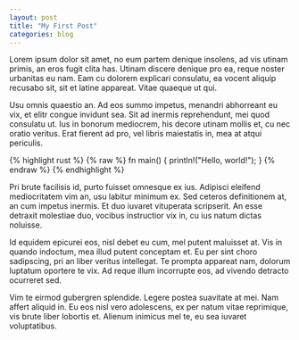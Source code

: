 ```yaml
---
layout: post
title: "My First Post"
categories: blog
---
```

Lorem ipsum dolor sit amet, no eum partem denique insolens, ad vis utinam primis, an eros fugit clita has. Utinam discere denique pro ea, reque noster urbanitas eu nam. Eam cu dolorem explicari consulatu, ea vocent aliquip recusabo sit, sit et latine appareat. Vitae quaeque ut qui.

Usu omnis quaestio an. Ad eos summo impetus, menandri abhorreant eu vix, et elitr congue invidunt sea. Sit ad inermis reprehendunt, mei quod consulatu ut. Ius in bonorum mediocrem, his decore utinam mollis et, cu nec oratio veritus. Erat fierent ad pro, vel libris maiestatis in, mea at atqui periculis.

{% highlight rust %}
{% raw %}
fn main() {
    println!("Hello, world!");
}
{% endraw %}
{% endhighlight %}

Pri brute facilisis id, purto fuisset omnesque ex ius. Adipisci eleifend mediocritatem vim an, usu labitur minimum ex. Sed ceteros definitionem at, an cum impetus inermis. Et duo iuvaret vituperata scripserit. An esse detraxit molestiae duo, vocibus instructior vix in, cu ius natum dictas noluisse.

Id equidem epicurei eos, nisl debet eu cum, mel putent maluisset at. Vis in quando indoctum, mea illud putent conceptam et. Eu per sint choro sadipscing, pri an liber veritus intellegat. Te prompta appareat nam, dolorum luptatum oportere te vix. Ad reque illum incorrupte eos, ad vivendo detracto ocurreret sed.

Vim te eirmod gubergren splendide. Legere postea suavitate at mei. Nam affert aliquid in. Eu eos nisl vero adolescens, ex per natum vitae reprimique, vis brute liber lobortis et. Alienum inimicus mel te, eu sea iuvaret voluptatibus.